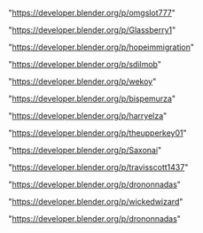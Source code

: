 "https://developer.blender.org/p/omgslot777"

"https://developer.blender.org/p/Glassberry1"

"https://developer.blender.org/p/hopeimmigration"

"https://developer.blender.org/p/sdilmob"

"https://developer.blender.org/p/wekoy"

"https://developer.blender.org/p/bispemurza"

"https://developer.blender.org/p/harryelza"

"https://developer.blender.org/p/theupperkey01"

"https://developer.blender.org/p/Saxonai"

"https://developer.blender.org/p/travisscott1437"

"https://developer.blender.org/p/drononnadas"

 
"https://developer.blender.org/p/wickedwizard"


"https://developer.blender.org/p/drononnadas"


 
